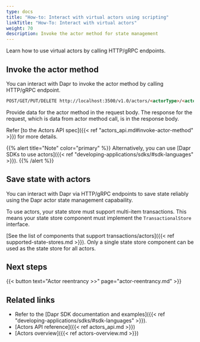 ```yaml
---
type: docs
title: "How-to: Interact with virtual actors using scripting"
linkTitle: "How-To: Interact with virtual actors"
weight: 70
description: Invoke the actor method for state management
---
```


Learn how to use virtual actors by calling HTTP/gRPC endpoints.

## Invoke the actor method

You can interact with Dapr to invoke the actor method by calling HTTP/gRPC endpoint.

```html
POST/GET/PUT/DELETE http://localhost:3500/v1.0/actors/<actorType>/<actorId>/method/<method>
```

Provide data for the actor method in the request body. The response for the request, which is data from actor method call, is in the response body.

Refer [to the Actors API spec]({{< ref "actors_api.md#invoke-actor-method" >}}) for more details.

{{% alert title="Note" color="primary" %}}
Alternatively, you can use [Dapr SDKs to use actors]({{< ref "developing-applications/sdks/#sdk-languages" >}}).
{{% /alert %}}

## Save state with actors

You can interact with Dapr via HTTP/gRPC endpoints to save state reliably using the Dapr actor state management capabaility.

To use actors, your state store must support multi-item transactions. This means your state store component must implement the `TransactionalStore` interface. 

[See the list of components that support transactions/actors]({{< ref supported-state-stores.md >}}). Only a single state store component can be used as the state store for all actors.

## Next steps

{{< button text="Actor reentrancy >>" page="actor-reentrancy.md" >}}

## Related links

- Refer to the [Dapr SDK documentation and examples]({{< ref "developing-applications/sdks/#sdk-languages" >}}).
- [Actors API reference]({{< ref actors_api.md >}})
- [Actors overview]({{< ref actors-overview.md >}})